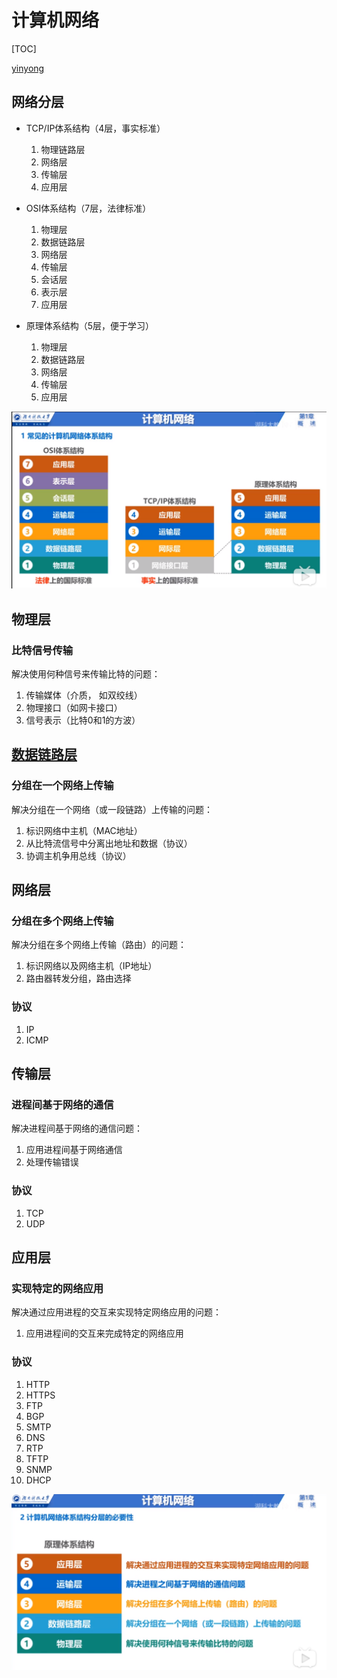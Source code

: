 # 计算机网络

[TOC]

[yinyong](#应用层)

## 网络分层

- TCP/IP体系结构（4层，事实标准）
  1. 物理链路层
  2. 网络层
  3. 传输层
  4. 应用层
  
- OSI体系结构（7层，法律标准）
  1. 物理层
  2. 数据链路层
  3. 网络层
  4. 传输层
  5. 会话层
  6. 表示层
  7. 应用层
  
- 原理体系结构（5层，便于学习）
  1. 物理层
  2. 数据链路层
  3. 网络层
  4. 传输层
  5. 应用层

  

![net-layer](./../../../../../resources/imgs/0001-net-layer.png)

## 物理层

### 比特信号传输

解决使用何种信号来传输比特的问题：

1. 传输媒体（介质， 如双绞线）
2. 物理接口（如网卡接口）
3. 信号表示（比特0和1的方波）

## [数据链路层](./n01link/README.md)

### 分组在一个网络上传输

解决分组在一个网络（或一段链路）上传输的问题：

1. 标识网络中主机（MAC地址）
2. 从比特流信号中分离出地址和数据（协议）
3. 协调主机争用总线（协议）

## 网络层

### 分组在多个网络上传输

解决分组在多个网络上传输（路由）的问题：

1. 标识网络以及网络主机（IP地址）
2. 路由器转发分组，路由选择

### 协议

1. IP
2. ICMP

## 传输层

### 进程间基于网络的通信

解决进程间基于网络的通信问题：

1. 应用进程间基于网络通信
2. 处理传输错误

### 协议

1. TCP
2. UDP

## 应用层

### 实现特定的网络应用

解决通过应用进程的交互来实现特定网络应用的问题：

1. 应用进程间的交互来完成特定的网络应用

### 协议

1. HTTP
2. HTTPS
3. FTP
4. BGP
5. SMTP
6. DNS
7. RTP
8. TFTP
9. SNMP
10. DHCP

![net-layer](./../../../../../resources/imgs/0002-net-layer-func.png)